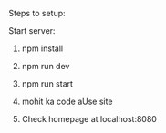 Steps to setup:

Start server:
1. npm install
2. npm run dev
3. npm run start

4. mohit ka code
aUse site
1. Check homepage at localhost:8080 
 
